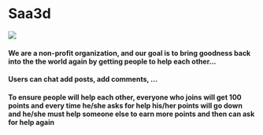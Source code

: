 # Saa3d

<img src="https://github.com/Kareem-Khaled/Saa3d/assets/53629881/95b6d9d0-24e7-4496-8bd6-f8c9a9a71578">

<h4>We are a non-profit organization, and our goal is to bring goodness back into the
the world again by getting people to help each other...

<h4> Users can chat add posts, add comments, ...

<h4> To ensure people will help each other, everyone who joins will get 100 points
and every time he/she asks for help his/her points will go down and he/she
must help someone else to earn more points and then can ask for help again
